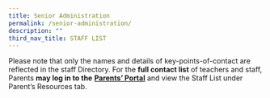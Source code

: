 ```yaml
---
title: Senior Administration
permalink: /senior-administration/
description: ""
third_nav_title: STAFF LIST
---
```

Please note that only the names and details of key-points-of-contact are reflected in the staff Directory. For the **full contact list** of teachers and staff, Parents **may log in to the** <a href="http://lms.acsindep.edu.sg/ACSIndep/logon_new.aspx?type=parents" target="_blank"><b>Parents’ Portal</b></a> and view the Staff List under Parent’s Resources tab.